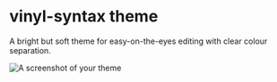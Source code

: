 # vinyl-syntax theme

A bright but soft theme for easy-on-the-eyes editing with clear colour separation.

![A screenshot of your theme](https://f.cloud.github.com/assets/69169/2289498/4c3cb0ec-a009-11e3-8dbd-077ee11741e5.gif)
